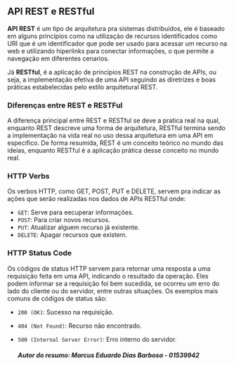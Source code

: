 ## API REST e RESTful

**API REST** é um tipo de arquitetura pra sistemas distribuídos, ele é baseado em alguns princípios como na utilização de recursos identificados como URI que é um identificador que pode ser usado para acessar um recurso na web e utilizando hiperlinks para conectar informações, o que permite a navegação em diferentes cenarios. 

Já **RESTful**, é a aplicação de princípios REST na construção de APIs, ou seja, a implementação efetiva de uma API seguindo as diretrizes e boas práticas estabelecidas pelo estilo arquitetural REST.

### Diferenças entre REST e RESTFul

A diferença principal entre REST e RESTful se deve a pratica real na qual, enquanto REST descreve uma forma de arquitetura, RESTful termina sendo a implementação na vida real no uso dessa arquitetura em uma API em especifico. De forma resumida, REST é um conceito teórico no mundo das ideias, enquanto RESTful é a aplicação prática desse conceito no mundo real.

### HTTP Verbs

Os verbos HTTP, como GET, POST, PUT e DELETE, servem pra indicar as ações que serão realizadas nos dados de APIs RESTful onde: 

* `GET`: Serve para eecuperar informações.
* `POST`: Para criar novos recursos.
* `PUT`: Atualizar alguem recurso já existente.
* `DELETE`: Apagar recursos que existem.

### HTTP Status Code

Os códigos de status HTTP servem para retornar uma resposta a uma requisição feita em uma API, indicando o resultado da operação. Eles podem informar se a requisição foi bem sucedida, se ocorreu um erro do lado do cliente ou do servidor, entre outras situações. Os exemplos mais comuns de códigos de status são:

* `200 (OK)`: Sucesso na requisição.
* `404 (Not Found)`: Recurso não encontrado.
* `500 (Internal Server Error)`: Erro interno do servidor.

  ##### Autor do resumo: Marcus Eduardo Dias Barbosa - 01539942
